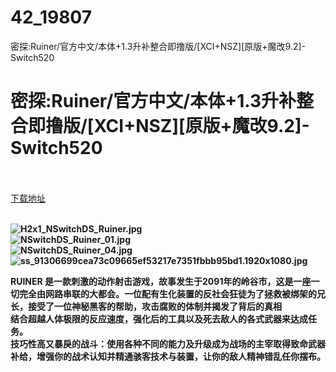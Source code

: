 # 42_19807
密探:Ruiner/官方中文/本体+1.3升补整合即撸版/[XCI+NSZ][原版+魔改9.2]-Switch520
# 密探:Ruiner/官方中文/本体+1.3升补整合即撸版/[XCI+NSZ][原版+魔改9.2]-Switch520
 <br/></br>
[下载地址](https://www.switch520.cc/article/19807 "下载地址")
<br/></br>

<p><strong><img title="H2x1_NSwitchDS_Ruiner.jpg" src="https://www.switch520.cc/muke_img/2021_07_06_becd720a981e1.jpg" alt="H2x1_NSwitchDS_Ruiner.jpg"></strong><br>
<strong><img title="NSwitchDS_Ruiner_01.jpg" src="https://www.switch520.cc/muke_img/2021_07_06_8c8aa897a7568.jpg" alt="NSwitchDS_Ruiner_01.jpg"></strong><br>
<strong><img title="NSwitchDS_Ruiner_04.jpg" src="https://www.switch520.cc/muke_img/2021_07_06_84d4fa84bc116.jpg" alt="NSwitchDS_Ruiner_04.jpg"></strong><br>
<strong><img title="ss_91306699cea73c09665ef53217e7351fbbb95bd1.1920x1080.jpg" src="https://www.switch520.cc/muke_img/2021_07_06_aa0c0e31d06f7.jpg" alt="ss_91306699cea73c09665ef53217e7351fbbb95bd1.1920x1080.jpg">&nbsp;</strong></p>
<p><strong>RUINER 是一款刺激的动作射击游戏，故事发生于2091年的岭谷市，这是一座一切完全由网路串联的大都会。一位配有生化装置的反社会狂徒为了拯救被绑架的兄长，接受了一位神秘黑客的帮助，攻击腐败的体制并揭发了背后的真相</strong><br>
<strong>结合超越人体极限的反应速度，强化后的工具以及死去敌人的各式武器来达成任务。</strong><br>
<strong>技巧性高又暴戾的战斗：使用各种不同的能力及升级成为战场的主宰取得致命武器补给，增强你的战术认知并精通骇客技术与装置，让你的敌人精神错乱任你摆布。</strong></p>
<p>&nbsp;</p>
